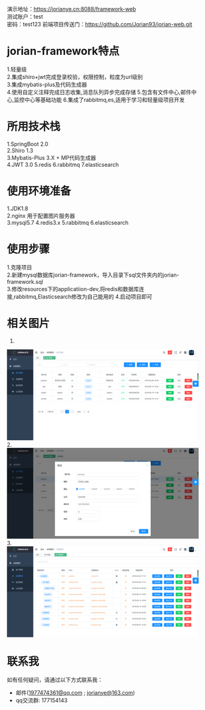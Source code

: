 演示地址：https://jorianye.cn:8088/framework-web  
测试账户：test  
密码：test123
前端项目传送门：https://github.com/Jorian93/jorian-web.git 

# jorian-framework特点  
1.轻量级   
2.集成shiro+jwt完成登录校验，权限控制，粒度为url级别  
3.集成mybatis-plus及代码生成器  
4.使用自定义注释完成日志收集,消息队列异步完成存储
5.包含有文件中心,邮件中心,监控中心等基础功能
6.集成了rabbitmq,es,适用于学习和轻量级项目开发


# 所用技术栈  
1.SpringBoot 2.0  
2.Shiro 1.3  
3.Mybatis-Plus 3.X + MP代码生成器  
4.JWT 3.0
5.redis
6.rabbitmq
7.elasticsearch

# 使用环境准备  
1.JDK1.8  
2.nginx 用于配置图片服务器  
3.mysql5.7
4.redis3.x
5.rabbitmq
6.elasticsearch   

# 使用步骤  
1.克隆项目  
2.新建mysql数据库jorian-framework，导入目录下sql文件夹内的jorian-framework.sql   
3.修改resources下的applicatiion-dev,将redis和数据库连接,rabbitmq,Elasticsearch修改为自己能用的 
4.启动项目即可
    

# 相关图片
1.  
  ![image1](https://github.com/Jorian93/hello-word/blob/master/images/2019-05-29_150510.png)   
2.  
  ![image2](https://github.com/Jorian93/hello-word/blob/master/images/2019-05-29_150552.png)   
3.  
  ![image3](https://github.com/Jorian93/hello-word/blob/master/images/2019-05-29_150617.png)   
# 联系我  
如有任何疑问，请通过以下方式联系我：  
* 邮件(1977474361@qq.com ; jorianye@163.com)    
* qq交流群: 177154143  



